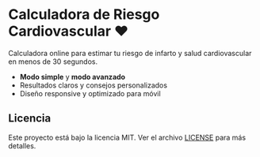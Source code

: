 # Calculadora de Riesgo Cardiovascular ❤️

Calculadora online para estimar tu riesgo de infarto y salud cardiovascular en menos de 30 segundos.

- **Modo simple** y **modo avanzado**
- Resultados claros y consejos personalizados
- Diseño responsive y optimizado para móvil


## Licencia
Este proyecto está bajo la licencia MIT. Ver el archivo [LICENSE](LICENSE) para más detalles.
